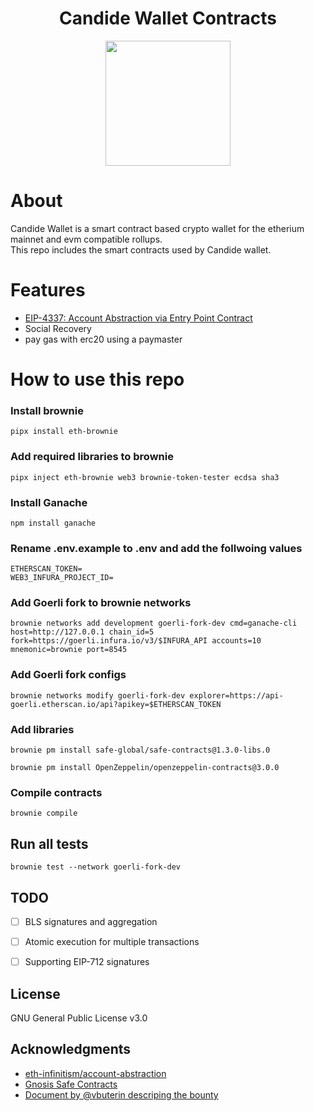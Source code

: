 <!-- PROJECT LOGO -->

<div align="center">
  <h1 align="center">Candide Wallet Contracts</h1>
</div>

<div align="center">
<img src="https://pbs.twimg.com/profile_banners/1528783691299930114/1653898682/1500x500" height =200/>
</div>

# About

Candide Wallet is a smart contract based crypto wallet for the etherium mainnet and evm compatible rollups.<br/>
This repo includes the smart contracts used by Candide wallet.

# Features
- <a href="https://eips.ethereum.org/EIPS/eip-712">EIP-4337: Account Abstraction via Entry Point Contract</a> 
- Social Recovery
- pay gas with erc20 using a paymaster

# How to use this repo

### Install brownie
```
pipx install eth-brownie
```

### Add required libraries to brownie
```
pipx inject eth-brownie web3 brownie-token-tester ecdsa sha3
```

### Install Ganache
```
npm install ganache
```

### Rename .env.example to .env and add the follwoing values
```
ETHERSCAN_TOKEN=
WEB3_INFURA_PROJECT_ID=
```

### Add Goerli fork to brownie networks
```
brownie networks add development goerli-fork-dev cmd=ganache-cli host=http://127.0.0.1 chain_id=5 fork=https://goerli.infura.io/v3/$INFURA_API accounts=10 mnemonic=brownie port=8545
```

### Add Goerli fork configs
```
brownie networks modify goerli-fork-dev explorer=https://api-goerli.etherscan.io/api?apikey=$ETHERSCAN_TOKEN
```
### Add libraries
```
brownie pm install safe-global/safe-contracts@1.3.0-libs.0

brownie pm install OpenZeppelin/openzeppelin-contracts@3.0.0
```
### Compile contracts
```
brownie compile
```
## Run all tests
```
brownie test --network goerli-fork-dev
```

## TODO
- [ ] BLS signatures and aggregation
- [ ] Atomic execution for multiple transactions
- [ ] Supporting EIP-712 signatures


<!-- LICENSE -->
## License

GNU General Public License v3.0

<!-- ACKNOWLEDGMENTS -->
## Acknowledgments
* <a href='https://github.com/eth-infinitism/account-abstraction'>eth-infinitism/account-abstraction</a>
* <a href='https://github.com/safe-global/safe-contracts'>Gnosis Safe Contracts</a>
* <a href='https://notes.ethereum.org/@vbuterin/cross_layer_2_bridges'>Document by @vbuterin descriping the bounty</a>

